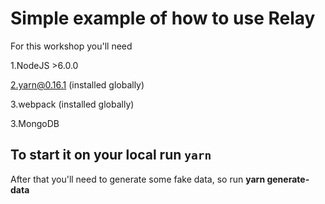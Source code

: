 # Simple example of how to use Relay

For this workshop you'll need 

1.NodeJS >6.0.0

2.yarn@0.16.1 (installed globally)

3.webpack (installed globally)

3.MongoDB

## To start it on your local run `yarn`

After that you'll need to generate some fake data, so run **yarn generate-data**

